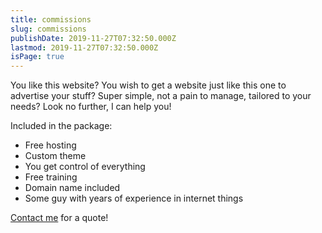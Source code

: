```yaml
---
title: commissions
slug: commissions
publishDate: 2019-11-27T07:32:50.000Z
lastmod: 2019-11-27T07:32:50.000Z
isPage: true
---
```


You like this website? You wish to get a website just like this one to advertise your stuff? Super simple, not a pain to manage, tailored to your needs? Look no further, I can help you!

Included in the package:

- Free hosting
- Custom theme
- You get control of everything
- Free training
- Domain name included
- Some guy with years of experience in internet things

[Contact me](/about) for a quote!
